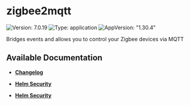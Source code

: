 # zigbee2mqtt

![Version: 7.0.19](https://img.shields.io/badge/Version-7.0.19-informational?style=flat-square) ![Type: application](https://img.shields.io/badge/Type-application-informational?style=flat-square) ![AppVersion: "1.30.4"](https://img.shields.io/badge/AppVersion-"1.30.4"-informational?style=flat-square)

Bridges events and allows you to control your Zigbee devices via MQTT

## Available Documentation

- [**Changelog**](CHANGELOG)

- [**Helm Security**](container-security)

- [**Helm Security**](helm-security)

